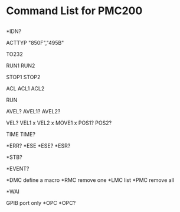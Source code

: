 # Command List for PMC200

##

*IDN?

ACTTYP "850F","495B"

TO232

RUN1 RUN2

STOP1
STOP2

ACL
ACL1
ACL2

RUN

AVEL?
AVEL1?
AVEL2?


VEL?
VEL1 x
VEL2 x
MOVE1 x
POS1?
POS2?



TIME
TIME?

*ERR?
*ESE
*ESE?
*ESR?

*STB?

*EVENT?

*DMC define a macro
*RMC remove one
*LMC list
*PMC remove all


*WAI

GPIB port only
*OPC
*OPC?

